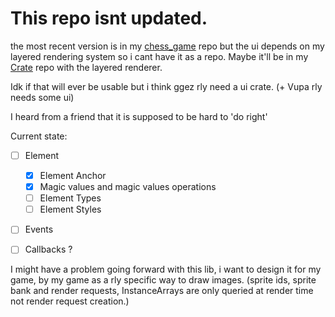 # This repo isnt updated.
the most recent version is in my [chess_game](https://github.com/bowarc/chess_game) repo but the ui depends on my layered rendering system so i cant have it as a repo.
Maybe it'll be in my [Crate](https://github.com/bowarc/Crates) repo with the layered renderer.

Idk if that will ever be usable but i think ggez rly need a ui crate. (+ Vupa rly needs some ui)

I heard from a friend that it is supposed to be hard to 'do right'


Current state:  
- [ ] Element
    - [x] Element Anchor
    - [x] Magic values and magic values operations 
    - [ ] Element Types
    - [ ] Element Styles
- [ ] Events
- [ ] Callbacks ? 




I might have a problem going forward with this lib, i want to design it for my game, by my game as a rly specific way to draw images.
(sprite ids, sprite bank and render requests, InstanceArrays are only queried at render time not render request creation.)